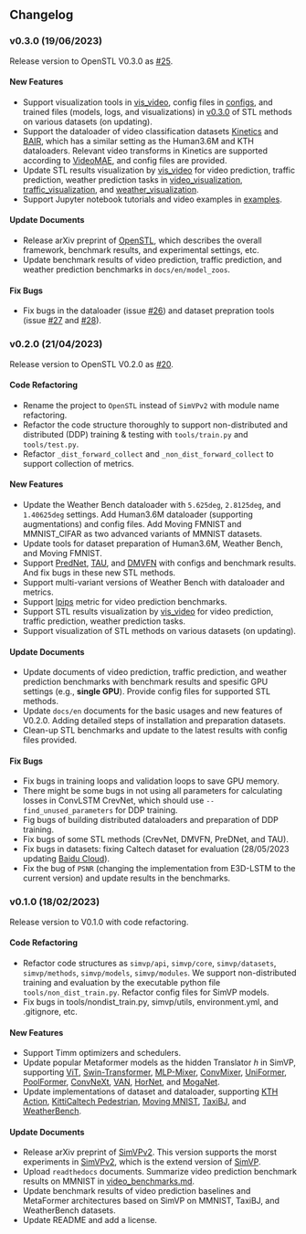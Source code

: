 ## Changelog

### v0.3.0 (19/06/2023)

Release version to OpenSTL V0.3.0 as [#25](https://github.com/chengtan9907/OpenSTL/issues/25).

#### New Features

* Support visualization tools in [vis_video](https://github.com/chengtan9907/OpenSTL/tree/master/tools/visualizations/vis_video.py), config files in [configs](https://github.com/chengtan9907/OpenSTL/tree/master/configs), and trained files (models, logs, and visualizations) in [v0.3.0](https://github.com/chengtan9907/OpenSTL/releases/tag/v0.3.0) of STL methods on various datasets (on updating).
* Support the dataloader of video classification datasets [Kinetics](https://deepmind.com/research/open-source/kinetics) and [BAIR](https://arxiv.org/abs/1710.05268), which has a similar setting as the Human3.6M and KTH dataloaders. Relevant video transforms in Kinetics are supported according to [VideoMAE](https://github.com/MCG-NJU/VideoMAE), and config files are provided.
* Update STL results visualization by [vis_video](https://github.com/chengtan9907/OpenSTL/tree/master/tools/visualizations/vis_video.py) for video prediction, traffic prediction, weather prediction tasks in [video_visualization](https://github.com/chengtan9907/OpenSTL/docs/en/visualization/video_visualization.md), [traffic_visualization](https://github.com/chengtan9907/OpenSTL/docs/en/visualization/traffic_visualization.md), and [weather_visualization](https://github.com/chengtan9907/SimVPv2/docs/en/visualization/weather_visualization.md).
* Support Jupyter notebook tutorials and video examples in [examples](https://github.com/chengtan9907/OpenSTL/tree/master/examples).

#### Update Documents

* Release arXiv preprint of [OpenSTL](https://arxiv.org/abs/2306.11249), which describes the overall framework, benchmark results, and experimental settings, etc.
* Update benchmark results of video prediction, traffic prediction, and weather prediction benchmarks in `docs/en/model_zoos`.

#### Fix Bugs

* Fix bugs in the dataloader (issue [#26](https://github.com/chengtan9907/OpenSTL/issues/26)) and dataset prepration tools (issue [#27](https://github.com/chengtan9907/OpenSTL/issues/27) and [#28](https://github.com/chengtan9907/OpenSTL/issues/28)).

### v0.2.0 (21/04/2023)

Release version to OpenSTL V0.2.0 as [#20](https://github.com/chengtan9907/OpenSTL/issues/20).

#### Code Refactoring

* Rename the project to `OpenSTL` instead of `SimVPv2` with module name refactoring.
* Refactor the code structure thoroughly to support non-distributed and distributed (DDP) training & testing with `tools/train.py` and `tools/test.py`.
* Refactor `_dist_forward_collect` and `_non_dist_forward_collect` to support collection of metrics.

#### New Features

* Update the Weather Bench dataloader with `5.625deg`, `2.8125deg`, and `1.40625deg` settings. Add Human3.6M dataloader (supporting augmentations) and config files. Add Moving FMNIST and MMNIST_CIFAR as two advanced variants of MMNIST datasets.
* Update tools for dataset preparation of Human3.6M, Weather Bench, and Moving FMNIST.
* Support [PredNet](https://openreview.net/forum?id=B1ewdt9xe), [TAU](https://arxiv.org/abs/2206.12126), and [DMVFN](https://arxiv.org/abs/2303.09875) with configs and benchmark results. And fix bugs in these new STL methods.
* Support multi-variant versions of Weather Bench with dataloader and metrics.
* Support [lpips](https://github.com/richzhang/PerceptualSimilarity/tree/master) metric for video prediction benchmarks.
* Support STL results visualization by [vis_video](https://github.com/chengtan9907/OpenSTL/tree/master/tools/visualizations/vis_video.py) for video prediction, traffic prediction, weather prediction tasks.
* Support visualization of STL methods on various datasets (on updating).

#### Update Documents

* Update documents of video prediction, traffic prediction, and weather prediction benchmarks with benchmark results and spesific GPU settings (e.g., **single GPU**). Provide config files for supported STL methods.
* Update `docs/en` documents for the basic usages and new features of V0.2.0. Adding detailed steps of installation and preparation datasets.
* Clean-up STL benchmarks and update to the latest results with config files provided.

#### Fix Bugs

* Fix bugs in training loops and validation loops to save GPU memory.
* There might be some bugs in not using all parameters for calculating losses in ConvLSTM CrevNet, which should use `--find_unused_parameters` for DDP training.
* Fig bugs of building distributed dataloaders and preparation of DDP training.
* Fix bugs of some STL methods (CrevNet, DMVFN, PreDNet, and TAU).
* Fix bugs in datasets: fixing Caltech dataset for evaluation (28/05/2023 updating [Baidu Cloud](https://pan.baidu.com/s/1fudsBHyrf3nbt-7d42YWWg?pwd=kjfk)).
* Fix the bug of `PSNR` (changing the implementation from E3D-LSTM to the current version) and update results in the benchmarks.

### v0.1.0 (18/02/2023)

Release version to V0.1.0 with code refactoring.

#### Code Refactoring

* Refactor code structures as `simvp/api`, `simvp/core`, `simvp/datasets`, `simvp/methods`, `simvp/models`, `simvp/modules`. We support non-distributed training and evaluation by the executable python file `tools/non_dist_train.py`. Refactor config files for SimVP models.
* Fix bugs in tools/nondist_train.py, simvp/utils, environment.yml, and .gitignore, etc.

#### New Features

* Support Timm optimizers and schedulers.
* Update popular Metaformer models as the hidden Translator $h$ in SimVP, supporting [ViT](https://arxiv.org/abs/2010.11929), [Swin-Transformer](https://arxiv.org/abs/2103.14030), [MLP-Mixer](https://arxiv.org/abs/2105.01601), [ConvMixer](https://arxiv.org/abs/2201.09792), [UniFormer](https://arxiv.org/abs/2201.09450), [PoolFormer](https://arxiv.org/abs/2111.11418), [ConvNeXt](https://arxiv.org/abs/2201.03545), [VAN](https://arxiv.org/abs/2202.09741), [HorNet](https://arxiv.org/abs/2207.14284), and [MogaNet](https://arxiv.org/abs/2211.03295).
* Update implementations of dataset and dataloader, supporting [KTH Action](https://ieeexplore.ieee.org/document/1334462), [KittiCaltech Pedestrian](https://dl.acm.org/doi/10.1177/0278364913491297), [Moving MNIST](http://arxiv.org/abs/1502.04681), [TaxiBJ](https://arxiv.org/abs/1610.00081), and [WeatherBench](https://arxiv.org/abs/2002.00469).

#### Update Documents

* Release arXiv preprint of [SimVPv2](https://arxiv.org/abs/2211.12509). This version supports the morst experiments in [SimVPv2](https://arxiv.org/abs/2211.12509), which is the extend version of [SimVP](https://arxiv.org/abs/2206.05099).
* Upload `readthedocs` documents. Summarize video prediction benchmark results on MMNIST in [video_benchmarks.md](https://github.com/chengtan9907/SimVPv2/docs/en/model_zoos/video_benchmarks.md).
* Update benchmark results of video prediction baselines and MetaFormer architectures based on SimVP on MMNIST, TaxiBJ, and WeatherBench datasets.
* Update README and add a license.
